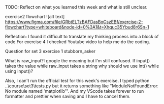 TODO: Reflect on what you learned this week and what is still unclear.

exercise2 flowchart
![alt text]
https://www.figma.com/file/GRbtELTzBAFDasBoCszEBf/exercise-2-flowchart?type=whiteboard&node-id=0%3A1&t=Xhquc35Ybud8r6Sn-1

Reflection:
I found it difficult to translate my thinking process into a block of code.For exercise 4 I checked Youtube video to help me do the coding. 

Question for set 3 exercise 1 stubborn_asker

What is raw_input?I google the meaning but I'm still confused. If input() takes the value while raw_input takes a string why should we use int() while using input()?

Also, I can't run the official test for this week's exercise. I typed python ..\course\set3\tests.py but it returns something like "ModuleNotFoundError: No module named 'matplotlib'". And my VScode takes forever to run formatter and prettier when saving and I have to cancel them.
